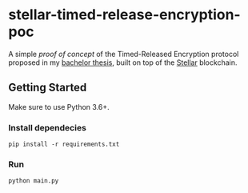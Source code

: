 # stellar-timed-release-encryption-poc
A simple _proof of concept_ of the Timed-Released Encryption protocol
proposed in my [bachelor thesis](https://github.com/imcatta/bachelor-thesis),
built on top of the [Stellar](https://www.stellar.org/) blockchain.

## Getting Started
Make sure to use Python 3.6+.

### Install dependecies
```
pip install -r requirements.txt
```

### Run
```
python main.py
```

